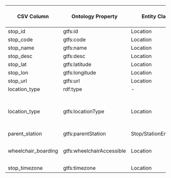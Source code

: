 | CSV Column           | Ontology Property              | Entity Class                     | Related Entity Class | Subject Generation                 | Join Condition                       | Datatype     | Function Name            | Function Output                                                                 |
|----------------------|--------------------------------|----------------------------------|----------------------|------------------------------------|--------------------------------------|--------------|--------------------------|---------------------------------------------------------------------------------|
| stop_id              | gtfs:id                        | Location                         | -                    | `http://example.org/stop/<stop_id>` | -                                    | xsd:string   | -                        | -                                                                              |
| stop_code            | gtfs:code                      | Location                         | -                    | `http://example.org/stop/<stop_id>`  | -                                    | xsd:string   | -                        | -                                                                              |
| stop_name            | gtfs:name                      | Location                         | -                    | `http://example.org/stop/<stop_id>`  | -                                    | xsd:string   | -                        | -                                                                              |
| stop_desc            | gtfs:desc                      | Location                         | -                    | `http://example.org/stop/<stop_id>`  | -                                    | xsd:string   | -                        | -                                                                              |
| stop_lat             | gtfs:latitude                  | Location                         | -                    | `http://example.org/stop/<stop_id>`  | -                                    | xsd:double   | -                        | -                                                                              |
| stop_lon             | gtfs:longitude                 | Location                         | -                    | `http://example.org/stop/<stop_id>`  | -                                    | xsd:double   | -                        | -                                                                              |
| stop_url             | gtfs:url                       | Location                         | -                    | `http://example.org/stop/<stop_id>`  | -                                    | xsd:anyURI   | -                        | -                                                                              |
| location_type        | rdf:type                       | -                                | Location             | `http://example.org/stop/<stop_id>`  | -                                    | -            | ||
| location_type        | gtfs:locationType              | Location                         | -                    | `http://example.org/stop/<stop_id>`  | -                                    | -            | mapLocationType          | 0→`<http://transport.linkeddata.es/kos/location-type/stop>`<br>1→`<http://transport.linkeddata.es/kos/location-type/station>`<br>2→`<http://transport.linkeddata.es/kos/location-type/entrance-exit>` |
| parent_station       | gtfs:parentStation             | Stop/StationEntrance             | Station              | `http://example.org/stop/<stop_id>`  | `http://example.org/stop/<value>`    | -            |  | |
| wheelchair_boarding  | gtfs:wheelchairAccessible      | Location                         | -                    | `http://example.org/stop/<stop_id>`  | -                                    | -            | mapWheelchairAccess      | 0→`<http://transport.linkeddata.es/kos/no-information>`<br>1→`<http://transport.linkeddata.es/kos/accesible>`<br>2→`<http://transport.linkeddata.es/kos/inaccesible>` |
| stop_timezone        | gtfs:timezone                  | Location                         | -                    | `http://example.org/stop/<stop_id>`  | -                                    | xsd:string   | -                        | -                                                                              |